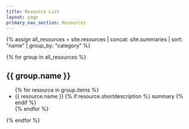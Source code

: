 ```yaml
---
title: Resource List
layout: page
primary_nav_section: Resources
---
```


{% assign all_resources = site.resources | concat: site.summaries | sort: "name" | group_by: "category" %}

{% for group in all_resources %}
  <h2>{{ group.name }}</h2>
  <ul>
    {% for resource in group.items %}
      <li>
        {{ resource.name }}
        {% if resource.shortdescription %}
          <span class="usa-tag">summary</span>
        {% endif %}
      </li>
    {% endfor %}
  </ul>
{% endfor %}
